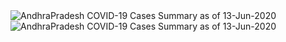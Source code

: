 
<img src="https://deepuhub.github.io/COVID-19/GraphsGenerated/13-Jun-2020/AndhraPradesh_13-Jun-2020.jpg" alt="AndhraPradesh COVID-19 Cases Summary as of 13-Jun-2020">
 <br>										  
<img src="https://deepuhub.github.io/COVID-19/GraphsGenerated/13-Jun-2020/Last24Hrs_AndhraPradesh_13-Jun-2020.jpg" alt="AndhraPradesh COVID-19 Cases Summary as of 13-Jun-2020">